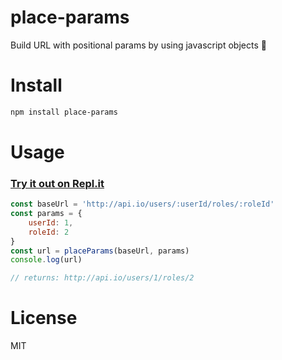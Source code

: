 # place-params

Build URL with positional params by using javascript objects :slot_machine:

# Install
```sh
npm install place-params
```

# Usage

### [Try it out on Repl.it](https://repl.it/repls/ClumsyJadedMemorypool)

```js
const baseUrl = 'http://api.io/users/:userId/roles/:roleId'
const params = {
    userId: 1,
    roleId: 2
}
const url = placeParams(baseUrl, params)
console.log(url)

// returns: http://api.io/users/1/roles/2
```

# License
MIT